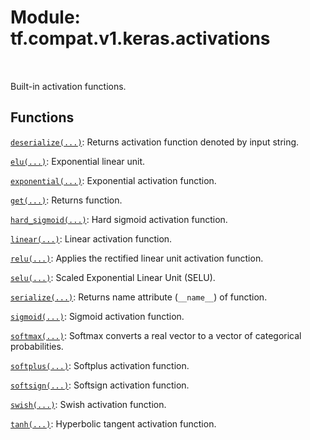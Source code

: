 <div itemscope itemtype="http://developers.google.com/ReferenceObject">
<meta itemprop="name" content="tf.compat.v1.keras.activations" />
<meta itemprop="path" content="Stable" />
</div>

# Module: tf.compat.v1.keras.activations


<table class="tfo-notebook-buttons tfo-api" align="left">
</table>



Built-in activation functions.



## Functions

[`deserialize(...)`](../../../../tf/keras/activations/deserialize.md): Returns activation function denoted by input string.

[`elu(...)`](../../../../tf/keras/activations/elu.md): Exponential linear unit.

[`exponential(...)`](../../../../tf/keras/activations/exponential.md): Exponential activation function.

[`get(...)`](../../../../tf/keras/activations/get.md): Returns function.

[`hard_sigmoid(...)`](../../../../tf/keras/activations/hard_sigmoid.md): Hard sigmoid activation function.

[`linear(...)`](../../../../tf/keras/activations/linear.md): Linear activation function.

[`relu(...)`](../../../../tf/keras/activations/relu.md): Applies the rectified linear unit activation function.

[`selu(...)`](../../../../tf/keras/activations/selu.md): Scaled Exponential Linear Unit (SELU).

[`serialize(...)`](../../../../tf/keras/activations/serialize.md): Returns name attribute (`__name__`) of function.

[`sigmoid(...)`](../../../../tf/keras/activations/sigmoid.md): Sigmoid activation function.

[`softmax(...)`](../../../../tf/keras/activations/softmax.md): Softmax converts a real vector to a vector of categorical probabilities.

[`softplus(...)`](../../../../tf/keras/activations/softplus.md): Softplus activation function.

[`softsign(...)`](../../../../tf/keras/activations/softsign.md): Softsign activation function.

[`swish(...)`](../../../../tf/keras/activations/swish.md): Swish activation function.

[`tanh(...)`](../../../../tf/keras/activations/tanh.md): Hyperbolic tangent activation function.



